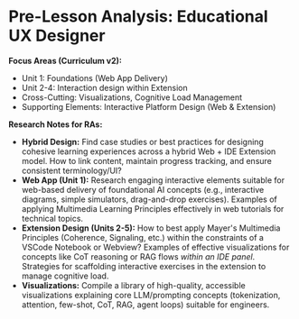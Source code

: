 # Pre-Lesson Analysis: Educational UX Designer

**Focus Areas (Curriculum v2):**
*   Unit 1: Foundations (Web App Delivery)
*   Unit 2-4: Interaction design within Extension
*   Cross-Cutting: Visualizations, Cognitive Load Management
*   Supporting Elements: Interactive Platform Design (Web & Extension)

**Research Notes for RAs:**
*   **Hybrid Design:** Find case studies or best practices for designing cohesive learning experiences across a hybrid Web + IDE Extension model. How to link content, maintain progress tracking, and ensure consistent terminology/UI?
*   **Web App (Unit 1):** Research engaging interactive elements suitable for web-based delivery of foundational AI concepts (e.g., interactive diagrams, simple simulators, drag-and-drop exercises). Examples of applying Multimedia Learning Principles effectively in web tutorials for technical topics.
*   **Extension Design (Units 2-5):** How to best apply Mayer's Multimedia Principles (Coherence, Signaling, etc.) within the constraints of a VSCode Notebook or Webview? Examples of effective visualizations for concepts like CoT reasoning or RAG flows *within an IDE panel*. Strategies for scaffolding interactive exercises in the extension to manage cognitive load.
*   **Visualizations:** Compile a library of high-quality, accessible visualizations explaining core LLM/prompting concepts (tokenization, attention, few-shot, CoT, RAG, agent loops) suitable for engineers. 